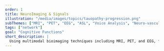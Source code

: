 ```yaml
---
order: 1
title: NeuroImaging & Signals
illustration: "/media/images/topics/tauopathy-progression.png"
subThemes: ["MRI", "PET", "EEG", "ASL", "Voice Analysis", "Neuro-vascular coupling", "Brain Mapping", "Functional Connectivity", "Structural Connectivity", "Predictive Neuroimaging", "Resting-state Networks"]
tags: ["network"]
goal: "Cognitive Functions"
short_description: |
  Using multimodal bioimaging techniques including MRI, PET, and EEG, for understanding anatomo-functional connectivities of the human brain and predicting neurodegenerative deseases.
---
```


